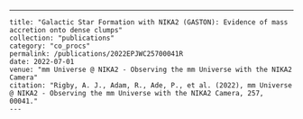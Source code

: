 ---
    title: "Galactic Star Formation with NIKA2 (GASTON): Evidence of mass accretion onto dense clumps"
    collection: "publications"
    category: "co_procs"
    permalink: /publications/2022EPJWC25700041R
    date: 2022-07-01
    venue: "mm Universe @ NIKA2 - Observing the mm Universe with the NIKA2 Camera"
    citation: "Rigby, A. J., Adam, R., Ade, P., et al. (2022), mm Universe @ NIKA2 - Observing the mm Universe with the NIKA2 Camera, 257, 00041."
    ---